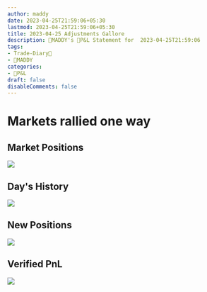 ```yaml
---
author: maddy
date: 2023-04-25T21:59:06+05:30
lastmod: 2023-04-25T21:59:06+05:30
title: 2023-04-25 Adjustments Gallore
description: 🧔MADDY's 💸P&L Statement for  2023-04-25T21:59:06 
tags:
- Trade-Diary📗
- 🧔MADDY
categories: 
- 💸P&L
draft: false
disableComments: false
---
```

# Markets rallied one way

## Market Positions

![](https://i.imgur.com/CWk6sfY.png)

## Day's History

![](https://i.imgur.com/P24nSj3.png)

## New Positions

![](https://i.imgur.com/I8liziu.png)

## Verified PnL

![](https://i.imgur.com/SF8a8bZ.png)
